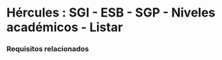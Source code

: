 # Hércules : SGI \- ESB \- SGP \- Niveles académicos \- Listar



### Requisitos relacionados






